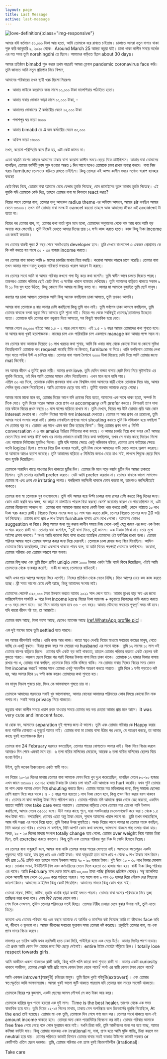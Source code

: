 ```yaml
---
layout: page
title: Last Message 
active: last-message
---
```


![love-definition](assets/images/love-definition.jpg){:class="img-responsive"}


আমার যদি বর্তমানে ৫০,০০০ টাকা আয় হতো, আমি তোমাকে ধরে রাখতে চাইতাম। ঢাকাতে আমরা নতুন বাসায় থাকা শুরু করি জানুয়ারি ৯, ২০২০ থেকে। Around March 25 আমরা কচুয়া যাই। ঢাকা থাকা কালীন সময়ে অর্ধেক  এর মত সময় তুমি norshingdhi তে ছিলে। আমাদের বাড়িতে ছিলে about 30 days। 

আমার প্রতিষ্ঠান bimabd শুরু করার প্রথম বছরেই আমরা গ্লোবাল pandemic coronavirus face করি। 
তুমি জানতে আমি নতুন প্রতিষ্ঠান নিয়ে বিপদে, 

আমাদের পরিবারের তখন স্থায়ী খরচ ছিলো নিম্নরূপঃ
* আমার ভাইকে করোনার জন্য মাসে ১০,০০০ টাকা মালেশিয়ায় পাঠাইতে হতো।
* আমার বাবার দোকান ভাড়া মাসে ১০,০০০ টাকা, -
* আমাদের দোকানের 2 কর্মচারীর বেতন ১২,০০০ টাকা
* পলাশপুর ঘর ভাড়া ৬০০০

* আমার bimabd তে 4 জন কর্মচারীর বেতন ৫০,০০০
* অফিস ভাড়া ১৬০০০

তখন, করোনা পরিস্হিতি কবে ঠিক হয়, এটা কেউ জানত না।

এতো বাড়তি চাপের কারনে আমাদের ঢাকার বাসা করোনা কালীন সময়ে ছেড়ে দিতে চাইছিলাম। আমার বাবা তোমাদের বলেছিল, তোমার ভার্সিটি ক্লাস শুরু হওয়ার অন্তত ১ দিন আগে হলেও তোমাকে ঢাকা রাখার ব্যবস্থা করবে। বাবা নিজ খরচে furniture তোমাদের বাড়িতে রাখতে চাইছিল। কিন্তু তোমরা এই আপদ কালীন সময়ে সর্বোচ্চ খারাপ ব্যাবহার করছো      

ছোট বিষয় নিয়ে, তোমার বাবা আমাকে মেরে ফেলার হুমকি দিয়েছে, বোন জামাইদের তুলে আনার হুমকি দিয়েছে। এই হুমকি যদি তোমাকে কেউ দিত, তাহলে তোমার বাবা মা কিভাবে react করত?

বিয়ের আগে তোমার বাবা, তোমার ভানু আংকেল radius theme এর অফিসে আসলে, আমার sir বলছিল আমার বেতন ৩৫০০০। তখন যদি তোমার বাবা সমন্ধ টা cancel করতো তাহলে আজ আমাদের জীবনে এই accident টা হতো না। 

বিয়ের পর তোমার বাপ, মা, তোমার কথা বার্তা শুনে মনে হলো, তোমাদের অনুমানের থেকে কম আয় করে আমি বড় অন্যায় করে ফেলেছি। তুমি নিজেই দেখতে আমার দিনের প্রায় ১২ ঘণ্টা কাজ করতে হতো। কাজ কিন্তু টাকা income এর জন্যই করতাম।

নব তোমার বান্ধবী পূজা 2 বছর শেষে সফটওয়্যার developer হবে। তুমি দেখবে বাংলাদেশ এ একজন প্রোগ্রামার কে কি কষ্ট করতে হয় মাসে ৩০ - ৩৫ হাজার income করতে। 

নব তোমার বাবা জানত আমি ৮ মাসের চাকরির মাথায় বিয়ে করছি। করোনা আসার কারনে চাপে পরেছি। তোমার বাবা তখন আমার সাথে দয়ালু হওয়ার পরিবর্তে সবচেয়ে খারাপ আচরণ টা করছে। 

নব তোমার সাথে আমি বা আমার পরিবার কখনো গলা উচু করে কথা বলেনি। তুমি স্বাধীন ভাবে চলতে ফিরতে পারছ। তারপরও তোমার পরিবার ছোট ছোট বিষয় এ সর্বোচ্চ খারাপ ব্যাবহার দেখিয়েছ। তুমি আমাদের বাড়িতে থাকতে সকাল ৯ টা ১০ টায় ঘুম হতে উঠতে, কিন্তু কোনো দিন আমার মা কিছু বলত না। আমার মা আমাকে বুজাইত তুমি ছোট মানুষ। 

করণার পর ঢাকা আসলে তোমাকে আমি কিন্তু অনেক বলছিলাম ঢাকা আসতে, তুমি তখনও আসনি। 

আমার বাবা তোমাকে ৪ বার আনার চেষ্টা করছিলো কিন্তু তুমি যাও নাই। তুমি সর্বশেষ ঢাকা আসলে বলছিলাম, তুমি তোমার বাবাকে বলবা কচুয়া দিয়ে আসতে তুমি শুনো নাই। বিয়ের পর থেকে সবকিছুই তোমার/তোমাদের ইচ্ছেতে হতো। তোমাকে যদি তোমার বাবা কচুয়ায় দিয়ে আসতো, সব কিছুই স্বাভাবিক হয়ে যেত।

আমার বেতন ৫০,০০০ হইতে আর ১.৫ - ২ বছর লেগে যাবে। এই ১.৫ - ২ বছর আমার তোমাদের কথা শুনতে হবে। যা আমার জন্য খুবই হতাশাজনক। কাজের চাপ এবং পারিবারিক চাপ একসাথে manage করা আমার পক্ষে সম্ভব না।


নব তোমার বাবা আমাকে বিয়েতে ৪০ লাখ খরচের কথা শুনায়, আমি কি ওনার কাছ থেকে কোনো টাকা বা কোনো সুবিধা নিয়েছিলাম? তোমাকে বরং request করেছি টিভি না কিনতে, furniture না দিতে। খালি বলছিলাম তোমার লেখা পড়া যাতে সাউথ ইস্ট এ চালিয়ে যায়। তোমার বাবা পয়লা বৈশাখে ২০০০ টাকা দিয়েছে যেটা দিয়ে আমি তোমার জন্যে mat কিনেছি।


নব আমার জীবন এ তুমিই প্রথম নারী। আমার প্রথম love. তুমি যেদিন বাড্ডা বাসায় ছোট বিষয় নিয়ে সুইসাইড এর হুমকি দিয়েছে, ওই দিন আমি তোমার সামনে কেঁদে দিয়েছিলাম। এখন মনে হলে হাসি পায়।       
এপ্রিল ৩০ এর দিকে, তোমাকে যেদিন প্রনবদার বাবা এবং বিশ্বজিৎ দাদা আমাদের বাড়ী থেকে তোমাকে নিয়ে যায়, আমার সেদিন হৃদয় ভেঙ্গে গিয়েছিলো। আমি তোমাকে ছেড়ে যায় নাই। তুমিই বারবার আমাকে ছেড়ে গেছো।

আমার মাঝে মাঝে মনে হয়, তোমার বিয়ের আগে যদি প্রণবের বিয়ে হতো, আমাদের এক সাথে থাকা হতো, সম্পর্ক টা টিকে যেত। তুমি বিয়ের পরেও আমার চেয়ে প্রণব এর accompany বেশী prefer করতে। নিশচয়ই প্রণব দাদা তার বউকে বিয়ের প্রথম বছরে ১০ মাস বাপের বাড়িতে রাখবে না। তুমি দেখবে, বিয়ের পর উনি তোমার প্রতি আর কোন Interest দেখাবে না। এতদিন নিজের স্বার্থের জন্য interest দেখাতো। তোমার মা আর প্রণব এর প্ররোচনা, তুমি আমার সাথে সংসার করো নাই। রাস্তায় মোবাইলে প্রণবের সাথে shouting করাতে তুমি কি লজিকাল হয়ে বলছিলা " সে তোমার বড় না। তোমার ওর সাথে এমন করা ঠিক হয়েছে কিনা"। কিন্তু তোমার প্রণব দাদা ৫ মিনিট conversation এ ৩ বার amake টাঙিয়ে পিটানোর কথা বলছে। ও আমার চাকরি নিয়ে কথা বলার কে? আমার বেতন নিয়ে কথা বলার কী? যখন ওর মামার দোকানে চাকরী নিয়ে কথা বলছিলাম, তখন সে বাবার কাছে বিচারও দিলো এবং আমাকে পিটানোর হুমকিও দিলো। তুমি যদি আমার ক্ষেত্রে একটু লজিকাল হইতা, তোমার প্রণব ভাইয়ের ক্ষেত্রে যতটা logical ছিলা। প্রণবের বিয়ে ঠিক হওয়ার পরেই, তুমি নিজ থেকে আমাদের বাড়ী যেতে আগ্রহ প্রকাশ করেছে। যা আমাকে আরও হতাশ করেছে। তুমি আমাদের বাড়িতে ৫ মিনিটের জন্যও যেতে চাও নাই, লাগলে শিবুকে ছেড়ে দিবে বলে হুমকি দিয়েছিলে। 

তোমাকে সারাদিন কাছে পাওয়ার দিন থাকতো ছুটির দিন। তোমার কি মনে পড়ে কয়টা ছুটির দিন আমরা ঢাকাতে ছিলাম। তুমি তোমার নরসিংদী prefer করতে। যেটা আমি prefer করতাম না। তোমার বাবাকে ভালো লাগলেও তোমার মা এবং প্রণব কে irritating লাগত। বলছিলাম নরসিংদী থাকলে ফোন করবো না, তারপরও নরসিংদীতেই থাকতে। 

তোমার বাবা মা তোমাকে খুব ভালোবাসে। তুমি যদি আমার হয়ে উল্টা ঢাকার বাসা রাখার চেষ্টা করতে কিছু দিনের জন্য। কোন চেষ্টা করনি বরং বলছ, ঘর ভাড়া না চালাইতে পারলে বিয়া করছো কেন? করোনার কারণে যে পারতেছিলাম না, এটা তোমরা বিবেচনায় আনলে না। তোমার বাবা আমাকে মারার জন্যে কোটি টাকা খরচ করতে রাজী, জেলে পাঠাতে ১০ লাখ টাকা খরচ করতে রাজী। বিয়েতে নিজের নামের জন্য ৪০ লাখ খরচ করতে রাজি, তোমার বিয়েতে তোমার জন্য 20 ভরি স্বর্ণ দিয়েছে। তোমার জন্য প্রায় ৫ লাখ টাকার furniture বাসায় এনে রেখে গেলো। আমাদের কোনও suggestion না নিয়ে। কিন্তু আমার জন্য শুধু করনা কালীন সময়ে নিজ থেকে একটু হেল্প করবে এর জন্য এক টাকা ও খরচ করতে রাজী না। তোমার বাবা বলেছিল, "তুই বাসা নিচত, তুই জানস। এক টাকাও দিবো না। তোর মুখে আইসা প্রসাব করবো।"  অথচ আমি করোনা দিয়ে বাসা রাখতে হয়েছিল তোমাদের ওই ফার্নিচার রাখার জন্য। তোমার পরিবার আমার সাথে তোমার সংসার করার জন্য বিয়ে দেয়নাই। তোমাকে ঢাকা রাখার জন্য বিয়ে দিয়েছিল। আমিও তোমাকে বিয়ে করেছিলাম, ঢাকা একসাথে থাকতে পারব বলে, যা আমি বিয়ের পরপরই তোমাকে বলছিলাম। করোনা, তোমার পরিবার এবং তোমার কারণে আর হলনা।

তোমার বিসু দাদা এবং তুমি মিলে গ্রামীণ uniqlo থেকে ১০০০ টাকার একটা ইজি প্যান্ট কিনে দিয়েছিলে, এটাই আমি তোমাদের থেকে ব্যাবহার করেছি। বাকী যা আছে তোমাদের বাড়িতেই। 

আমি এখন প্রায় আগের অবস্থায় ফিরে এসেছি। নিজের প্রতিষ্ঠান থেকে বেতন নিচ্ছি। দিনে আগের চেয়ে কম কাজ করতে হচ্ছে। ফ্রী সময় আগের চেয়ে বেশী আছে, কিন্তু আমাদের সংসার নাই। 

তোমাদের  পেমেন্ট ৩২০,০০০ টাকা ইনকাম করতে আমার ২০২১ সাল লেগে যাবে। আমার মুখের হাড় ক্ষয় এর জন্যে মাক্সিফেইশাল সার্জারি + পরে টাকা income kore বিয়ের টাকা ম্যানেজ + কচুয়াতে নিজেদের বাড়ি করতে করতে ৫-৬ বছর লেগে যাবে। তত দিনে আমার বয়স হবে ৩৬ - ৩৭ বছর। আমার যৌবনের সবচেয়ে গুুত্বপূর্ণ সময় নষ্ট হবে। যদি কারো জীবন নষ্ট হয়, তা আমারই।

তোমার বয়স আছে, টাকা পয়সা আছে, ছেলেও ম্যানেজ আছে (<a href="{{ site.baseurl }}/assets/images/nobo-new-boyfriend.png">ref.WhatsApp profile pic</a>)।

এক দুই মাসের মাঝে তুমি settled হতে পারবে।

নব আমার জীবনটাই কষ্টের। খালি কাজ আর কাজ। কতো স্বপ্নও দেখছি বিয়ের মাধ্যমে সবচেয়ে কাছের মানুষ, পেতে যাচ্ছি যে একটু বুঝবে। বিয়ার প্রথম বছর সব মেয়েরা ওর husband এর সাথে থাকে। তুমি ১২ মাসের ১০ মাস ওই তোমার বাপের বাড়িতে ছিলে। তোমার যদি একটা বড় ভাই থাকতো, তাহলে তোমার পরিবার হয়তো একটা ছেলের কষ্ট বুজতে পারত। কয়জন ছেলে বিয়ের পর পরই নিজের টাকায় বাসা নিয়ে ঢাকা থাকে। তোমাকে ১৭ হাজার টাকার বাসায় রাখার পর ও, তোমার বাবা বলছিল, তোমাকে নিয়ে নাকি বস্তিতে থাকি। নব তোমার বাবার নিজের বিয়ের সময় কেমন টাকা income করত? আমার সাথে তোমরা একটু সহনশীল আচরণ করতে পারতে। তুমি দিনে ১ ঘণ্টা পড়তেও কষ্ট হয়, আর আমার দিনে ১২ ঘণ্টা কাজ করেও তোমাদের কথা শুনতে হত।

নব মানুষ বিড়াল পুষতে চায়, সিংহ কে ভালবাসলে পুষতে চায় না।    



তোমাকে আমাদের পরবারের সবাই খুব ভালোবাসত, আমার বোনেরা আমাদের পরিবারের কোন বিষয়ে কোনো দিন নাক গলায় না। সবাই সবার privacy নিয়ে থাকতো। 

কচুয়ায় থাকা কালীন সময়ে ওয়াশ রুমে যাওয়ার সময়ে তোমার ভয় ভয় চেহারা আমার প্রায় মনে আসে। It was very cute and innocent face.

যা হোক নব, আমাদের separation দুই পক্ষের জন্য ঐ ভালো। তুমি এবং তোমার পরিবার কে Happy করার জন্য আর্থিক যোগ্যতা এ মুহূর্তে আমার নাই। তোমার বাবা মা ঢাকায় বাসা উঠার পর থেকে, যে আচরণ করছে, তা আমার কাছে খুবই হতাশাজনক ছিল। 

তোমার বাবা 24 February দরবারে বলতেছিল, তোমার পায়ের যোগ্যতাও আমার নাই। টাকা দিয়ে বিচার করলে আমারও দিন শেষে এমনই মনে হয়। ৬ তলা বাড়ির মালিকের মেয়েকে, আরেক ৬ তলা বাড়ির মালিকের ছেলের বিয়ে হওয়া উচিৎ।    

উইশ, তুমি অনেক টাকাওয়ালা একটা স্বামী পাও।    

নব বিয়ের ২০-২৫ দিনের মাথায় তোমার বাবা আমাকে ফোন দিয়ে খুব দুঃখ করেতেছিল, ভাবছিল বেতন ৮০-৯০ হাজার এখন জানে ৩৫০০০। ৩০-৪০ হাজার টাকায় কি ঢাকায় চলা যায়? এটা আমাকে অত hurt করেনি। যখন শুনি তোমার মা পাশ থেকে আমার বেতন নিয়ে shouting করতে ছিল। তোমার মায়ের মত মহিলাদের জন্য, হিন্দু সমাজে ছেলেরা বেশি বয়সে বিয়ে করে থাকে। ৪ - ৫ বছর পরে হয়তো ১ লাখ টাকা বেতন হবে, কিন্তু তখন বিয়ে করার বয়স থাকবে না। তোমার মা বাবা সবকিছু টাকা দিয়ে পরিমাপ করে। তোমার পরিবার যদি আমাকে প্রথম থেকে স্নেহ করতো, একদিন হয়তো আমিই ওদের take care করতে পারতাম। তোমাদের বাড়িতে গেলে তোমার মার চোখের পানি টলমল করছিলো, আমার বেতন ৩৫০০০ বলে। উনি সবার কাছে শুনে, যারা সফটওয়্যার ডেভেলপমেন্ট করে ওরা ১ থেকে ১.৫ লাখ টাকা পায়। বলতেছিল, তোমার এতো অল্প টাকা বেতন, শুনলে আমাদের খারাপ লাগে না। তুমি তখন বলতেছিলে, আজ যদি সঞ্জয় এর সাথে বিয়ে হতো, তুমি টাকার উপর ঘুমাইতে। অথচ বিয়ের আগে আমার মা তোমার মাকে বলছিল, দিদি আমরা তো গরিব। তোমার মা বলছিল, দিদি আপনি কোন কথা বললেন, ভালবাসা থাকলে গাছ তলায় থাকা যায়। অথচ, ২০ - ২৫ দিনের মাথায় সংলাপ totally change হয়ে গেলো. তোমার over weight নিয়ে আমার চিন্তা ছিল, তাই exercise করতে বলতাম। কিন্তু তুমি এবং তোমার পরিবার পুরা দিক টা খোটা হিসাবে নিয়েছ।  

নব তোমার বাবা বাবুরহাট বলে, আমার বাবা নাকি তোমার বাবার পায়ের যোগ্যতা নাই। আমাদের ফতেপুরএ একটা পুকুরসহ বাড়ি আছে, যার মূল্য প্রায় এক কোটি টাকা। বাবা বাবুরহাট হতে মাসে প্রায় ৭ থেকে ৯ লাখ টাকার মাল কিনে। যদি প্রায় ১০% প্রফিট করে তাহলে মাসে ইনকাম আছে ৭০ - ৯০ হাজার টাকা। দুই ঈদে ২০ - ৩০ লাখ টাকার মোকাম করে। দোকান ভাড়া, ইউটিলিটি বিল এবং কর্মচারিদের বেতন মিলে হয়তো ৩০ হাজার খরচ হয়। বাকী টাকা কিন্তু পরিবার এর থাকে। আমি February মাস থেকে মাসে প্রায় ৩০,০০০ টাকা পাচ্ছি (নিজের প্রতিষ্ঠান থেকে)। সম্বু মালেশিয়া থেকে আগামী মাস থেকে ৩৫,০০০ করে পাঠাতে পারবে। গত মাসে বাবা ৯ লাখ ৩০ হাজার দিয়ে সৌরভ দের পিছনের জায়গা কিনে। আমাদের ক্রাইসিস কিন্তু কেটে গিয়েছিল। আমাদের সামনে কিন্তু কোন খরচ নাই। 


তোমরা মারবা, পিটবা, কাটবা, হুমকি ধামকি ছাড়া কথাই বলতে পারনা। তোমার বাবা আমার পরিবারকে নিয়ে তুচ্ছ তাচ্ছিল্য করে কথা বলে। দোষ কি? ছেলের বেতন কম।     
শেষ দিকে দেখলাম, তুমিও তোমার পরিবারের মতই হিংস্র। তোমার নিরীহ চেহারা দেখে বুঝার উপায় নাই, তুমি এতো হিংস্র।    

করোনা এবং তোমার পরিবার গত  এক বছরে আমাকে যে আর্থিক ও মানসিক কষ্ট দিয়েছে আমি তা জীবনেও face করি না, জীবনে ও ভুলবো না। আমার জীবনের সবচেয়ে মূল্যবান সময় তোমরা নষ্ট করেছে। প্রকৃতিই তোমার বাবা, মা এবং প্রণব দাদার বিচার করবে। 

মামলার ২৫ তারিখ আমি যখন নরসিংদী হতে ঢাকা ফিরি, গাউছিয়া হতে এক মেয়ে উঠে। আমার সিটের পাশে দাড়ায়। এই প্রথম আমি কোন দিন মেয়ের জন্য সিট ছেড়ে দেইনাই। entire টাইম মেয়েটা দাঁড়িয়ে ছিল। I totally lose respect towards girls.

আমি আজীবন একলা থাকতেও রাজী আছি, কিন্তু খালি খালি কারো কথা শুনতে রাজী না।
আমার একটা curiosity থাকবে আজীবন, তোমার নেক্সট স্বামী প্রতি মাসে কেমন টাকা বেতন পাবে? অর্পা এর স্বামী কেমন টাকা বেতন পাবে?

আমি একজন introvert(অন্তর্মুখী) চরিত্রের মানুষ। তুমি ছিলে খুবই বহির্মুখী(extrovert)। এবং তোমার স্বত:স্ফূর্ততা আমি ভালবাসতাম। আমরা খুবই ভালো জুটি থাকতে পারতাম যদি তোমার বাবা মায়ের সাপোর্ট থাকতো।

তোমাকে বিয়ের পর বুজলাম, একটা ছেলের আসল সৌন্দর্য সে কত টাকা আয় করে।

তোমাকে হারিয়ে দুঃখ পাবো হয়তো এক দুই মাস। Time is the best healer. তারপর থেকে এক সময় স্বাভাবিক হয়ে যাব। তুমি বিয়ের ১২-১৪ দিনের মাথায়, ঢাকায় মেস অপরিষ্কার বলে ডিভোর্সের হুমকি দিয়েছিলে, At the end তাই হয়েছে। তোমার মা এবং তুমি, তোমাকে দিন শেষে পণ্য মনে কর। তোমার সাথে থাকতে হলে এই amount income থাকতে হবে। তোমরা অন্য কোন প্যারামিটার বিবেচনা কর নাই। তোমার পরিবার আমাকে free free পেয়ে গেছে বলে কোন মূল্যায়ন করে নাই। যখনি চিন্তা করি, তুমি আজীবনের জন্য পর হয়ে যাচ্ছ, আমার কলিজা ফাইটা যায়। কিন্তু তোমার ভয়ংকর এবং  irrational মা, বাবা, প্রণব হতে আমি মুক্তি পাচ্ছি, চিন্তা করলে মন neutral হয়ে যায়। তোমার পরিবারে জামাই হিসাবে তোমার বাবার মতই ডাকাত টাইপের জামাই দরকার or কোটিপতি এতিম ছেলে দরকার। তুমি, তোমার পরিবার এবং প্রণব খুবই বিচারশক্তিহীন (irrational)। 

Take care



